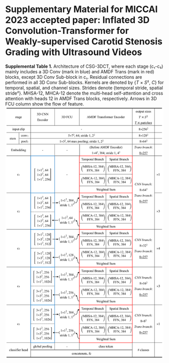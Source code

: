 # Supplementary Material for MICCAI 2023 accepted paper: Inflated 3D Convolution-Transformer for Weakly-supervised Carotid Stenosis Grading with Ultrasound Videos
__Supplemental Table 1.__ Architecture of CSG-3DCT, where each stage (c₁-c₅) mainly includes a 3D Conv (mark in blue) and AMDF Trans (mark in red) blocks, except 3D Conv Sub-block in c₁. Residual connections are performed
in all 3D Conv Sub-blocks. Kernels are denoted by {*T* × *S*², *C*} for temporal, spatial, and channel sizes. Strides denote {temporal stride, spatial stride²}. MHSA-12, MHCA-12 denote the multi-head self-attention and cross attention with heads 12 in AMDF Trans blocks, respectively. Arrows in 3D FCU column show the flow of feature.
![image](https://github.com/XinRuiZhou0106/CSG-3DCT_supp/blob/main/supp_miccai23.png)
